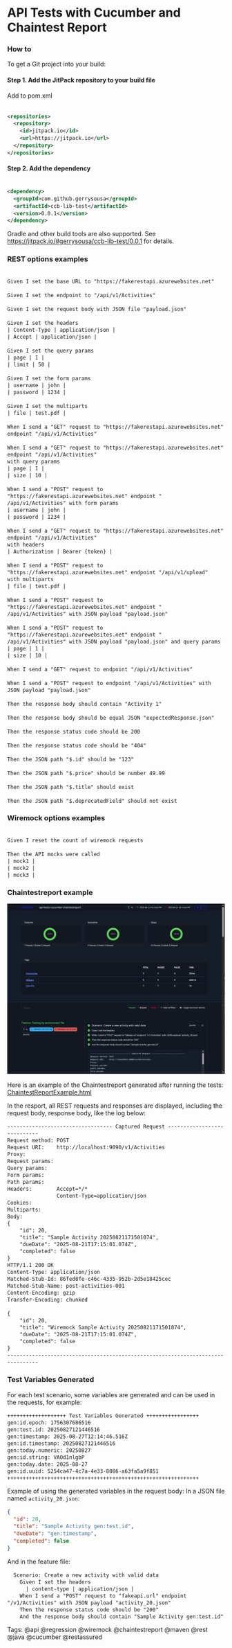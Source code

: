 # API Tests with Cucumber and Chaintest Report

### How to

To get a Git project into your build:

#### Step 1. Add the JitPack repository to your build file

Add to pom.xml

```xml

<repositories>
  <repository>
    <id>jitpack.io</id>
    <url>https://jitpack.io</url>
  </repository>
</repositories>
```

#### Step 2. Add the dependency

```xml

<dependency>
  <groupId>com.github.gerrysousa</groupId>
  <artifactId>ccb-lib-test</artifactId>
  <version>0.0.1</version>
</dependency>
```

Gradle and other build tools are also supported.
See https://jitpack.io/#gerrysousa/ccb-lib-test/0.0.1 for details.

### REST options examples

```

Given I set the base URL to "https://fakerestapi.azurewebsites.net"

Given I set the endpoint to "/api/v1/Activities"

Given I set the request body with JSON file "payload.json"

Given I set the headers
| Content-Type | application/json |
| Accept | application/json |

Given I set the query params
| page | 1 |
| limit | 50 |

Given I set the form params
| username | john |
| password | 1234 |

Given I set the multiparts
| file | test.pdf |

When I send a "GET" request to "https://fakerestapi.azurewebsites.net" endpoint "/api/v1/Activities"

When I send a "GET" request to "https://fakerestapi.azurewebsites.net" endpoint "/api/v1/Activities"
with query params
| page | 1 |
| size | 10 |

When I send a "POST" request to "https://fakerestapi.azurewebsites.net" endpoint "
/api/v1/Activities" with form params
| username | john |
| password | 1234 |

When I send a "GET" request to "https://fakerestapi.azurewebsites.net" endpoint "/api/v1/Activities"
with headers
| Authorization | Bearer {token} |

When I send a "POST" request to "https://fakerestapi.azurewebsites.net" endpoint "/api/v1/upload"
with multiparts
| file | test.pdf |

When I send a "POST" request to "https://fakerestapi.azurewebsites.net" endpoint "
/api/v1/Activities" with JSON payload "payload.json"

When I send a "POST" request to "https://fakerestapi.azurewebsites.net" endpoint "
/api/v1/Activities" with JSON payload "payload.json" and query params
| page | 1 |
| size | 10 |

When I send a "GET" request to endpoint "/api/v1/Activities"

When I send a "POST" request to endpoint "/api/v1/Activities" with JSON payload "payload.json"

Then the response body should contain "Activity 1"

Then the response body should be equal JSON "expectedResponse.json"

Then the response status code should be 200

Then the response status code should be "404"

Then the JSON path "$.id" should be "123"

Then the JSON path "$.price" should be number 49.99

Then the JSON path "$.title" should exist

Then the JSON path "$.deprecatedField" should not exist

```

### Wiremock options examples

```

Given I reset the count of wiremock requests

Then the API mocks were called
| mock1 |
| mock2 |
| mock3 |

```

### Chaintestreport example

![img_1.png](img_1.png)

Here is an example of the Chaintestreport generated after running the tests:
[ChaintestReportExample.html](ChaintestReportExample.html)

In the resport, all REST requests and responses are displayed, including the request body, response
body, like the log below:

```log
---------------------------------- Captured Request ----------------------------
Request method:	POST
Request URI:	http://localhost:9090/v1/Activities
Proxy:			
Request params:	
Query params:	
Form params:	
Path params:	
Headers:		Accept=*/*
				Content-Type=application/json
Cookies:		
Multiparts:		
Body:
{
    "id": 20,
    "title": "Sample Activity 20250821171501074",
    "dueDate": "2025-08-21T17:15:01.074Z",
    "completed": false
}
HTTP/1.1 200 OK
Content-Type: application/json
Matched-Stub-Id: 86fed8fe-c46c-4335-952b-2d5e18425cec
Matched-Stub-Name: post-activities-001
Content-Encoding: gzip
Transfer-Encoding: chunked

{
    "id": 20,
    "title": "Wiremock Sample Activity 20250821171501074",
    "dueDate": "2025-08-21T17:15:01.074Z",
    "completed": false
}
--------------------------------------------------------------------------------
```

### Test Variables Generated

For each test scenario, some variables are generated and can be used in the requests, for example:

```log
+++++++++++++++++++ Test Variables Generated +++++++++++++++++
gen:id.epoch: 1756307686516
gen:test.id: 20250827121446516
gen:timestamp: 2025-08-27T12:14:46.516Z
gen:id.timestamp: 20250827121446516
gen:today.numeric: 20250827
gen:id.string: VAOd1nlgbP
gen:today.date: 2025-08-27
gen:id.uuid: 5254ca47-4c7a-4e33-8086-a63fa5a9f851
++++++++++++++++++++++++++++++++++++++++++++++++++++++++++++++
```

Example of using the generated variables in the request body:
In a JSON file named `activity_20.json`:

```json
{
  "id": 20,
  "title": "Sample Activity gen:test.id",
  "dueDate": "gen:timestamp",
  "completed": false
}
```

And in the feature file:

```feature
  Scenario: Create a new activity with valid data
    Given I set the headers
      | content-type | application/json |
    When I send a "POST" request to "fakeapi.url" endpoint "/v1/Activities" with JSON payload "activity_20.json"
    Then the response status code should be "200"
    And the response body should contain "Sample Activity gen:test.id"
```

Tags: @api @regression @wiremock @chaintestreport @maven @rest @java @cucumber @restassured